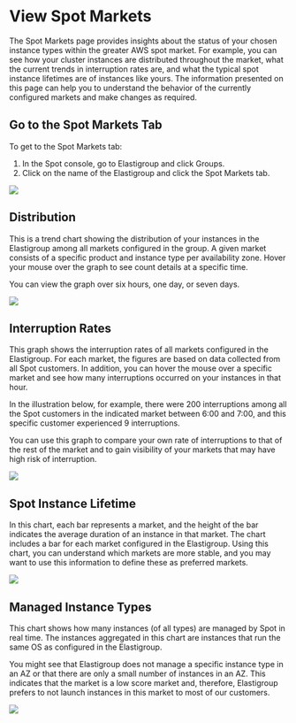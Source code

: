 # View Spot Markets

The Spot Markets page provides insights about the status of your chosen instance types within the greater AWS spot market. For example, you can see how your cluster instances are distributed throughout the market, what the current trends in interruption rates are, and what the typical spot instance lifetimes are of instances like yours. The information presented on this page can help you to understand the behavior of the currently configured markets and make changes as required.

## Go to the Spot Markets Tab

To get to the Spot Markets tab:

1. In the Spot console, go to Elastigroup and click Groups.
2. Click on the name of the Elastigroup and click the Spot Markets tab.

<img src="/elastigroup/_media/tutorials-view-spot-markets-01.png" />

## Distribution

This is a trend chart showing the distribution of your instances in the Elastigroup among all markets configured in the group. A given market consists of a specific product and instance type per availability zone. Hover your mouse over the graph to see count details at a specific time.

You can view the graph over six hours, one day, or seven days.

<img src="/elastigroup/_media/tutorials-view-spot-markets-02.png" />

## Interruption Rates

This graph shows the interruption rates of all markets configured in the Elastigroup. For each market, the figures are based on data collected from all Spot customers. In addition, you can hover the mouse over a specific market and see how many interruptions occurred on your instances in that hour.

In the illustration below, for example, there were 200 interruptions among all the Spot customers in the indicated market between 6:00 and 7:00, and this specific customer experienced 9 interruptions.

You can use this graph to compare your own rate of interruptions to that of the rest of the market and to gain visibility of your markets that may have high risk of interruption.

<img src="/elastigroup/_media/tutorials-view-spot-markets-03.png" />

## Spot Instance Lifetime

In this chart, each bar represents a market, and the height of the bar indicates the average duration of an instance in that market. The chart includes a bar for each market configured in the Elastigroup. Using this chart, you can understand which markets are more stable, and you may want to use this information to define these as preferred markets.

<img src="/elastigroup/_media/tutorials-view-spot-markets-04.png" />

## Managed Instance Types

This chart shows how many instances (of all types) are managed by Spot in real time. The instances aggregated in this chart are instances that run the same OS as configured in the Elastigroup.

You might see that Elastigroup does not manage a specific instance type in an AZ or that there are only a small number of instances in an AZ. This indicates that the market is a low score market and, therefore, Elastigroup prefers to not launch instances in this market to most of our customers.

<img src="/elastigroup/_media/tutorials-view-spot-markets-05.png" />


